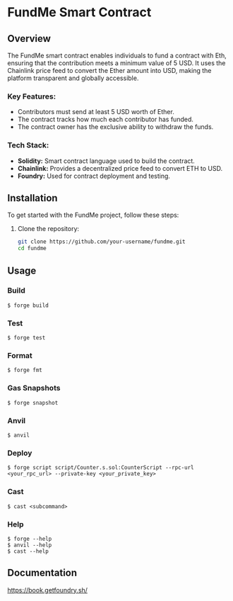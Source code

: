 # FundMe Smart Contract


## Overview

The FundMe smart contract enables individuals to fund a contract with Eth, ensuring that the contribution meets a minimum value of 5 USD. It uses the Chainlink price feed to convert the Ether amount into USD, making the platform transparent and globally accessible. 

### Key Features:
- Contributors must send at least 5 USD worth of Ether.
- The contract tracks how much each contributor has funded.
- The contract owner has the exclusive ability to withdraw the funds.

### Tech Stack:
- **Solidity:** Smart contract language used to build the contract.
- **Chainlink:** Provides a decentralized price feed to convert ETH to USD.
- **Foundry:** Used for contract deployment and testing.

## Installation

To get started with the FundMe project, follow these steps:

1. Clone the repository:
   ```bash
   git clone https://github.com/your-username/fundme.git
   cd fundme

## Usage

### Build

```shell
$ forge build
```

### Test

```shell
$ forge test
```

### Format

```shell
$ forge fmt
```

### Gas Snapshots

```shell
$ forge snapshot
```

### Anvil

```shell
$ anvil
```

### Deploy

```shell
$ forge script script/Counter.s.sol:CounterScript --rpc-url <your_rpc_url> --private-key <your_private_key>
```

### Cast

```shell
$ cast <subcommand>
```

### Help

```shell
$ forge --help
$ anvil --help
$ cast --help
```
## Documentation

https://book.getfoundry.sh/
